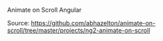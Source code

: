 Animate on Scroll Angular

Source:
https://github.com/abhazelton/animate-on-scroll/tree/master/projects/ng2-animate-on-scroll
